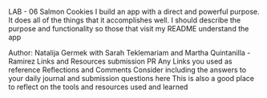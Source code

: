 LAB - 06
Salmon Cookies
I build an app with a direct and powerful purpose. It does all of the things that it accomplishes well. I should describe the purpose and functionality so those that visit my README understand the app

Author: Natalija Germek with Sarah Teklemariam and Martha Quintanilla - Ramirez 
Links and Resources
submission PR
Any Links you used as reference
Reflections and Comments
Consider including the answers to your daily journal and submission questions here
This is also a good place to reflect on the tools and resources used and learned